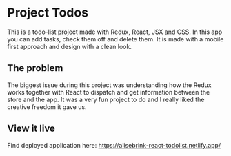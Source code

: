 # Project Todos

This is a todo-list project made with Redux, React, JSX and CSS. 
In this app you can add tasks, check them off and delete them. It is made with a mobile first approach and design with a clean look. 

## The problem

The biggest issue during this project was understanding how the Redux works together with React to dispatch and get information between the store and the app. It was a very fun project to do and I really liked the creative freedom it gave us. 

## View it live

Find deployed application here: https://alisebrink-react-todolist.netlify.app/
